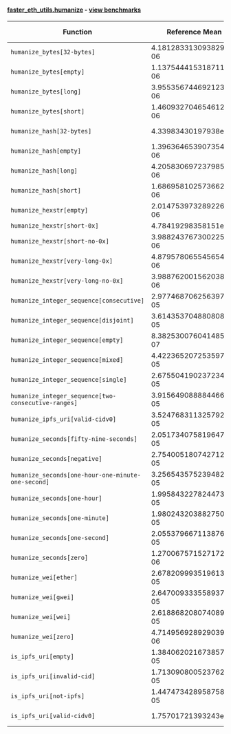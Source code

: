 #### [faster_eth_utils.humanize](https://github.com/BobTheBuidler/faster-eth-utils/blob/project-urls/faster_eth_utils/humanize.py) - [view benchmarks](https://github.com/BobTheBuidler/faster-eth-utils/blob/project-urls/benchmarks/test_humanize_benchmarks.py)

| Function | Reference Mean | Faster Mean | % Change | Speedup (%) | x Faster | Faster |
|----------|---------------|-------------|----------|-------------|----------|--------|
| `humanize_bytes[32-bytes]` | 4.181283313093829e-06 | 2.4920674155703423e-06 | 40.40% | 67.78% | 1.68x | ✅ |
| `humanize_bytes[empty]` | 1.137544415318711e-06 | 8.756787370097889e-07 | 23.02% | 29.90% | 1.30x | ✅ |
| `humanize_bytes[long]` | 3.955356744692123e-06 | 2.315602871714048e-06 | 41.46% | 70.81% | 1.71x | ✅ |
| `humanize_bytes[short]` | 1.4609327046546126e-06 | 1.1923971722949004e-06 | 18.38% | 22.52% | 1.23x | ✅ |
| `humanize_hash[32-bytes]` | 4.33983430197938e-06 | 2.4981645885101094e-06 | 42.44% | 73.72% | 1.74x | ✅ |
| `humanize_hash[empty]` | 1.396364653907354e-06 | 8.635714505118194e-07 | 38.16% | 61.70% | 1.62x | ✅ |
| `humanize_hash[long]` | 4.205830697237985e-06 | 2.271747563104302e-06 | 45.99% | 85.14% | 1.85x | ✅ |
| `humanize_hash[short]` | 1.6869581025736625e-06 | 1.1457503328145953e-06 | 32.08% | 47.24% | 1.47x | ✅ |
| `humanize_hexstr[empty]` | 2.0147539732892266e-06 | 6.600848273646291e-07 | 67.24% | 205.23% | 3.05x | ✅ |
| `humanize_hexstr[short-0x]` | 4.78419298358151e-06 | 2.24260107764165e-06 | 53.12% | 113.33% | 2.13x | ✅ |
| `humanize_hexstr[short-no-0x]` | 3.988243767300225e-06 | 1.8601444438106e-06 | 53.36% | 114.41% | 2.14x | ✅ |
| `humanize_hexstr[very-long-0x]` | 4.879578065545654e-06 | 2.2545205528133445e-06 | 53.80% | 116.44% | 2.16x | ✅ |
| `humanize_hexstr[very-long-no-0x]` | 3.988762001562038e-06 | 1.834215752815382e-06 | 54.02% | 117.46% | 2.17x | ✅ |
| `humanize_integer_sequence[consecutive]` | 2.9774687062563974e-05 | 2.4430927515349838e-05 | 17.95% | 21.87% | 1.22x | ✅ |
| `humanize_integer_sequence[disjoint]` | 3.614353704880808e-05 | 2.911198812145777e-05 | 19.45% | 24.15% | 1.24x | ✅ |
| `humanize_integer_sequence[empty]` | 8.382530076041485e-07 | 6.17755455963885e-07 | 26.30% | 35.69% | 1.36x | ✅ |
| `humanize_integer_sequence[mixed]` | 4.422365207253597e-05 | 3.6299086016697745e-05 | 17.92% | 21.83% | 1.22x | ✅ |
| `humanize_integer_sequence[single]` | 2.6755041902372347e-05 | 2.0399785796486276e-05 | 23.75% | 31.15% | 1.31x | ✅ |
| `humanize_integer_sequence[two-consecutive-ranges]` | 3.915649088884466e-05 | 3.25105928136996e-05 | 16.97% | 20.44% | 1.20x | ✅ |
| `humanize_ipfs_uri[valid-cidv0]` | 3.5247683113257925e-05 | 3.2495727533204626e-05 | 7.81% | 8.47% | 1.08x | ✅ |
| `humanize_seconds[fifty-nine-seconds]` | 2.0517340758196478e-05 | 1.8599448429449236e-05 | 9.35% | 10.31% | 1.10x | ✅ |
| `humanize_seconds[negative]` | 2.7540051807427127e-05 | 1.7898166450019716e-05 | 35.01% | 53.87% | 1.54x | ✅ |
| `humanize_seconds[one-hour-one-minute-one-second]` | 3.2565435752394824e-05 | 1.9972469392999927e-05 | 38.67% | 63.05% | 1.63x | ✅ |
| `humanize_seconds[one-hour]` | 1.9958432278244736e-05 | 1.8271657717361926e-05 | 8.45% | 9.23% | 1.09x | ✅ |
| `humanize_seconds[one-minute]` | 1.9802432038827505e-05 | 1.787237588732869e-05 | 9.75% | 10.80% | 1.11x | ✅ |
| `humanize_seconds[one-second]` | 2.0553796671138762e-05 | 1.8548537597664836e-05 | 9.76% | 10.81% | 1.11x | ✅ |
| `humanize_seconds[zero]` | 1.2700675715271723e-06 | 1.0979136341954095e-06 | 13.55% | 15.68% | 1.16x | ✅ |
| `humanize_wei[ether]` | 2.6782099935196134e-05 | 2.5461472388782915e-05 | 4.93% | 5.19% | 1.05x | ✅ |
| `humanize_wei[gwei]` | 2.647009333558937e-05 | 2.4739963800012775e-05 | 6.54% | 6.99% | 1.07x | ✅ |
| `humanize_wei[wei]` | 2.618868208074089e-05 | 2.4169863381202972e-05 | 7.71% | 8.35% | 1.08x | ✅ |
| `humanize_wei[zero]` | 4.714956928929039e-06 | 3.786259884114341e-06 | 19.70% | 24.53% | 1.25x | ✅ |
| `is_ipfs_uri[empty]` | 1.3840620216738573e-05 | 1.4064734738696892e-05 | -1.62% | -1.59% | 0.98x | ❌ |
| `is_ipfs_uri[invalid-cid]` | 1.7130908005237622e-05 | 1.626813163436755e-05 | 5.04% | 5.30% | 1.05x | ✅ |
| `is_ipfs_uri[not-ipfs]` | 1.4474734289587582e-05 | 1.4664012404867156e-05 | -1.31% | -1.29% | 0.99x | ❌ |
| `is_ipfs_uri[valid-cidv0]` | 1.75701721393243e-05 | 1.634739668678151e-05 | 6.96% | 7.48% | 1.07x | ✅ |
